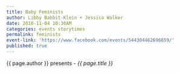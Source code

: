 ```yaml
---
title: Baby Feminists
author: Libby Babbit-Klein + Jessica Walker
date: 2018-11-04 10:30AM
categories: events storytimes
permalink: feminists
event-link: 'https://www.facebook.com/events/544304462696859/'
published: true
---
```

{{ page.author }} presents - *{{ page.title }}*
